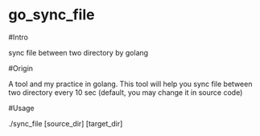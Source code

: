 go_sync_file
============

#Intro

sync file between two directory by golang

#Origin

A tool and my practice in golang. This tool will help you sync file between two directory every 10 sec (default, you may change it in source code)

#Usage

./sync_file [source_dir] [target_dir]
